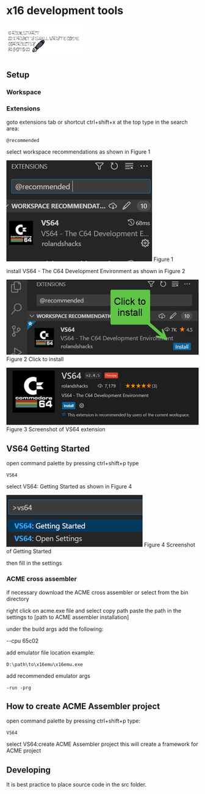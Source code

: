 # x16  development tools

![Writing code title](images/writingcodecropped200.png)

## Setup

### Workspace

### Extensions

goto extensions tab or shortcut ctrl+shift+x
at the top type in the search area:

    @recommended

select workspace recommendations as shown in Figure 1

![workspace recommended](images/workspaacerecommended.png)
Figure 1

install VS64 - The C64 Development Environment as shown in  Figure 2

![click to install](images/clicktoinstallvs64.png)
Figure 2 Click to install

![vs54ss](images\vs64ss.png)
Figure 3 Screenshot of VS64 extension

## VS64 Getting Started

open command palette by pressing
ctrl+shift+p
type

    VS64

select VS64: Getting Started as shown in  Figure 4

![getting started](images\gettingstarted.png)
Figure 4 Screenshot of Getting Started

then fill in the settings

### ACME cross assembler

if necessary download the ACME cross assembler
or select from the bin directory

right click on acme.exe file and select copy path
paste the path in the settings to [path to ACME assembler installation]

under the build args add the following:

   --cpu 65c02

add emulator file location
example:

    D:\path\to\x16emu\x16emu.exe

add recommended emulator args

    -run -prg

## How to create ACME Assembler project

open command palette by pressing ctrl+shift+p
type:

    VS64

select VS64:create ACME Assembler project
this will create a framework for ACME project

## Developing

It is best practice to place source code in the  src folder.
